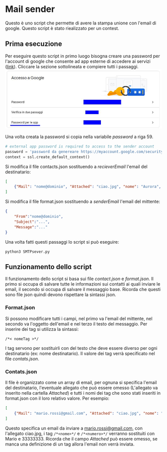 # Mail sender
Questo è uno script che permette di avere la stampa unione con l'email di google.
Questo script è stato riealizzato per un contest.

## Prima esecuzione
Per eseguire questo script in primo luogo bisogna creare una password per l'account di google che consente ad app esterne di accedere ai servizi ([link](https://myaccount.google.com/security?rapt=AEjHL4MbGEoWlakBM55Kv8XTcOfZgPpiF0sn6LbXOMjRPYj9pFnk5933vhH9gJGVxa0BcDmwzu1WkRwGq5kwX7oUVX-KqCwEbg)).
Cliccare la sezione sottolineata e compiere tutti i passaggi.
![Immagine](./docImages/PasswordAccount.jpg)

Una volta creata la password si copia nella variabile *password* a riga 59.
```python
# external app password is required to access to the sender account
password = 'password da genereare https://myaccount.google.com/security?rapt=AEjHL4MbGEoWlakBM55Kv8XTcOfZgPpiF0sn6LbXOMjRPYj9pFnk5933vhH9gJGVxa0BcDmwzu1WkRwGq5kwX7oUVX-KqCwEbg' 
context = ssl.create_default_context()
```
Si modifica il file contacts.json sostituendo a *recieverEmail* l'email del destinatario:
```json
[
    {"Mail": "nome@dominio", "Attached": "ciao.jpg", "nome": "Aurora",  "numero": "33333333"}
]
```
Si modifica il file format.json sostituendo a *senderEmail* l'email del mittente:
```json
{
    "From":"nome@dominio",
    "Subject":"...",
    "Message":"..."
}
```
Una volta fatti questi passaggi lo script si può eseguire:
```terminal
python3 SMTPsever.py
```
## Funzionamento dello script
Il funzionamento dello script si basa sui file *contact.json* e *format.json*. Il primo si occupa di salvare tutte le informazioni sui contatti ai quali inviare le email, il secondo si occupa di salvare il messaggio base. Ricorda che questi sono file json quindi devono rispettare la sintassi json.
### Format.json
Si possono modificare tutti i campi, nel primo va l'email del mittente, nel secondo va l'oggetto dell'email e nel terzo il testo del messaggio. Per inserire dei tag si utilizza la sintassi:
```
/*< nomeTag >*/
```
I tag servono per sostituirli con del testo che deve essere diverso per ogni destinatario (ex: nome destinatario). Il valore dei tag verrà specificato nel file *contats.json*.
### Contats.json
Il file è organizzato come un array di email, per ognuna si specifica l'email del destinatario, l'eventuale allegato che può essere omesso (L'allegato va inserito nella cartella *Attached*) e tutti i nomi dei tag che sono stati inseriti in format.json con il loro relativo valore. Per esempio:
```json
[
    {"Mail": "mario.rossi@gmail.com", "Attached": "ciao.jpg", "nome": "Mario",  "numero": "33333333"}
]
```
Questo specifica un email da inviare a mario.rossi@gmail.com, con l'allegato ciao.jpg, i tag `/*<nome>*/` e `/*<numero>*/` verranno sostituiti con Mario e 33333333. Ricorda che il campo *Attached* può essere omesso, se manca una definizione di un tag allora l'email non verrà inviata.